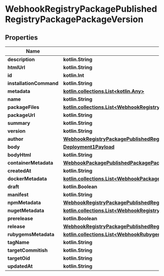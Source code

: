 
# WebhookRegistryPackagePublishedRegistryPackagePackageVersion

## Properties
Name | Type | Description | Notes
------------ | ------------- | ------------- | -------------
**description** | **kotlin.String** |  | 
**htmlUrl** | **kotlin.String** |  | 
**id** | **kotlin.Int** |  | 
**installationCommand** | **kotlin.String** |  | 
**metadata** | [**kotlin.collections.List&lt;kotlin.Any&gt;**](kotlin.Any.md) |  | 
**name** | **kotlin.String** |  | 
**packageFiles** | [**kotlin.collections.List&lt;WebhookRegistryPackagePublishedRegistryPackagePackageVersionPackageFilesInner&gt;**](WebhookRegistryPackagePublishedRegistryPackagePackageVersionPackageFilesInner.md) |  | 
**packageUrl** | **kotlin.String** |  | 
**summary** | **kotlin.String** |  | 
**version** | **kotlin.String** |  | 
**author** | [**WebhookRegistryPackagePublishedRegistryPackageOwner**](WebhookRegistryPackagePublishedRegistryPackageOwner.md) |  |  [optional]
**body** | [**Deployment1Payload**](Deployment1Payload.md) |  |  [optional]
**bodyHtml** | **kotlin.String** |  |  [optional]
**containerMetadata** | [**WebhookPackagePublishedPackagePackageVersionContainerMetadata**](WebhookPackagePublishedPackagePackageVersionContainerMetadata.md) |  |  [optional]
**createdAt** | **kotlin.String** |  |  [optional]
**dockerMetadata** | [**kotlin.collections.List&lt;WebhookPackagePublishedPackagePackageVersionDockerMetadataInner&gt;**](WebhookPackagePublishedPackagePackageVersionDockerMetadataInner.md) |  |  [optional]
**draft** | **kotlin.Boolean** |  |  [optional]
**manifest** | **kotlin.String** |  |  [optional]
**npmMetadata** | [**WebhookRegistryPackagePublishedRegistryPackagePackageVersionNpmMetadata**](WebhookRegistryPackagePublishedRegistryPackagePackageVersionNpmMetadata.md) |  |  [optional]
**nugetMetadata** | [**kotlin.collections.List&lt;WebhookRegistryPackagePublishedRegistryPackagePackageVersionNugetMetadataInner&gt;**](WebhookRegistryPackagePublishedRegistryPackagePackageVersionNugetMetadataInner.md) |  |  [optional]
**prerelease** | **kotlin.Boolean** |  |  [optional]
**release** | [**WebhookRegistryPackagePublishedRegistryPackagePackageVersionRelease**](WebhookRegistryPackagePublishedRegistryPackagePackageVersionRelease.md) |  |  [optional]
**rubygemsMetadata** | [**kotlin.collections.List&lt;WebhookRubygemsMetadata&gt;**](WebhookRubygemsMetadata.md) |  |  [optional]
**tagName** | **kotlin.String** |  |  [optional]
**targetCommitish** | **kotlin.String** |  |  [optional]
**targetOid** | **kotlin.String** |  |  [optional]
**updatedAt** | **kotlin.String** |  |  [optional]



